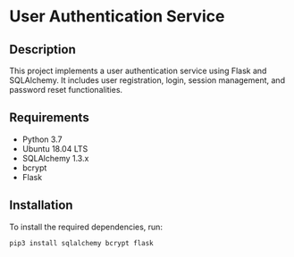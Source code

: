 # User Authentication Service

## Description

This project implements a user authentication service using Flask and SQLAlchemy. It includes user registration, login, session management, and password reset functionalities.

## Requirements

- Python 3.7
- Ubuntu 18.04 LTS
- SQLAlchemy 1.3.x
- bcrypt
- Flask

## Installation

To install the required dependencies, run:

```bash
pip3 install sqlalchemy bcrypt flask

